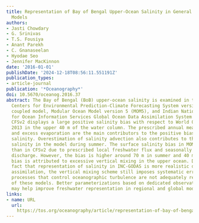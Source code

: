 ```yaml
---
title: Representation of Bay of Bengal Upper-Ocean Salinity in General Circulation
  Models
authors:
- Jasti Chowdary
- G. Srinivas
- T.S. Fousiya
- Anant Parekh
- C. Gnanaseelan
- Hyodae Seo
- Jennifer MacKinnon
date: '2016-01-01'
publishDate: '2024-12-18T08:56:11.551191Z'
publication_types:
- article-journal
publication: '*Oceanography*'
doi: 10.5670/oceanog.2016.37
abstract: The Bay of Bengal (BoB) upper-ocean salinity is examined in the National
  Centers for Environmental Prediction-Climate Forecasting System version 2 (CFSv2)
  coupled model, Modular Ocean Model version 5 (MOM5), and Indian National Centre
  for Ocean Information Services Global Ocean Data Assimilation System (INC-GODAS).
  CFSv2 displays a large positive salinity bias with respect to World Ocean Atlas
  2013 in the upper 40 m of the water column. The prescribed annual mean river discharge
  and excess evaporation are the main contributors to the positive bias in surface
  salinity. Overestimation of salinity advection also contributes to the high surface
  salinity in the model during summer. The surface salinity bias in MOM5 is smaller
  than in CFSv2 due to prescribed local freshwater flux and seasonally varying river
  discharge. However, the bias is higher around 70 m in summer and 40 m in fall. This
  bias is attributed to excessive vertical mixing in the upper ocean. Despite the
  fact that representation of salinity in INC-GODAS is more realistic due to data
  assimilation, the vertical mixing scheme still imposes systematic errors. The small-scale
  processes that control oceanographic turbulence are not adequately resolved in any
  of these models. Better parameterizations based on dedicated observational programs
  may help improve freshwater representation in regional and global models.
links:
- name: URL
  url: 
    https://tos.org/oceanography/article/representation-of-bay-of-bengal-upper-ocean-salinity-in-general-circulation
---
```

